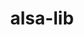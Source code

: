 ---
title: "alsa-lib"
layout: cache
categories: [package, develop]
meta: {"versions": ["1.2.3.2"], "compilers": ["gcc@=11.4.0"], "oss": ["ubuntu20.04"], "platforms": ["linux"], "targets": ["aarch64", "neoverse_v1"], "stacks": ["e4s-arm", "e4s-neoverse_v1", "root"], "num_specs": 2, "num_specs_by_stack": {"root": 2, "e4s-arm": 1, "e4s-neoverse_v1": 1}}
spec_details: [{"hash": "x7o7oatmnynb3tuhvwp54moojsopqyoo", "compiler": "gcc@=11.4.0", "versions": ["1.2.3.2"], "os": "ubuntu20.04", "platform": "linux", "target": "aarch64", "variants": ["build_system=autotools", "~python"], "stacks": ["root", "e4s-arm"], "size": "-", "tarball": "https://binaries.spack.io/develop/build_cache/linux-ubuntu20.04-aarch64/gcc-11.4.0/alsa-lib-1.2.3.2/linux-ubuntu20.04-aarch64-gcc-11.4.0-alsa-lib-1.2.3.2-x7o7oatmnynb3tuhvwp54moojsopqyoo.spack"}, {"hash": "noujc2rxormna6xwumcixrtgyk72zltt", "compiler": "gcc@=11.4.0", "versions": ["1.2.3.2"], "os": "ubuntu20.04", "platform": "linux", "target": "neoverse_v1", "variants": ["build_system=autotools", "~python"], "stacks": ["root", "e4s-neoverse_v1"], "size": "-", "tarball": "https://binaries.spack.io/develop/build_cache/linux-ubuntu20.04-neoverse_v1/gcc-11.4.0/alsa-lib-1.2.3.2/linux-ubuntu20.04-neoverse_v1-gcc-11.4.0-alsa-lib-1.2.3.2-noujc2rxormna6xwumcixrtgyk72zltt.spack"}]
---